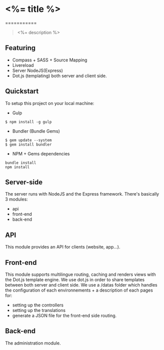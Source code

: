 # <%= title %>
===========

> <%= description %>

## Featuring
- Compass + SASS + Source Mapping
- Livereload
- Server NodeJS(Express)
- Dot.js (templating) both server and client side.

## Quickstart
To setup this project on your local machine:

- Gulp
```
$ npm install -g gulp
```

- Bundler (Bundle Gems)
```
$ gem update --system
$ gem install bundler
```

- NPM + Gems dependencies
```
bundle install
npm install
```

## Server-side

The server runs with NodeJS and the Express framework. There's basically 3 modules:
- api
- front-end
- back-end

## API

This module provides an API for clients (website, app...).

## Front-end

This module supports multilingue routing, caching and renders views with the Dot.js template engine.
We use dot.js in order to share templates between both server and client side. 
We use a /datas folder which handles the configuration of each environnements + a description of each pages for:
- setting up the controllers
- setting up the translations
- generate a JSON file for the front-end side routing.

## Back-end

The administration module.